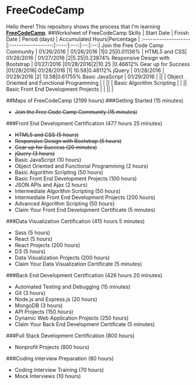 # FreeCodeCamp

Hello there! This repository shows the process that I'm learning [**FreeCodeCamp**](http://www.freecodecamp.com/).
##Worksheet of FreeCodeCamp
Skills        | Start Date           | Finish Date    | Period (days) | Accumulated Hours|Percentage |
:--------------------|:------------------:|:----:|:---:|:--:|:--:|
Join the Free Code Camp Community | 01/26/2016  | 01/26/2016   |1|0.25|0.01136% |
HTML5 and CSS| 01/26/2016  | 01/27/2016   |2|5.25|0.23874%
Responsive Design with Bootstrap      |  01/27/2016 |01/28/2016|2|10.25 |0.46612%
Gear up for Success       |01/28/2016|  01/28/2016  |1| 10.58|0.48112%
jQuery     |  01/28/2016 | 01/29/2016   |2| 13.58|0.61755%
 Basic JavaScript       |  01/29/2016 |    || |
Object Oriented and Functional Programming       |   |    || |
Basic Algorithm Scripting       |   |    ||
Basic Front End Development Projects       |   |    || |

##Maps of FreeCodeCamp (2199 hours)
###Getting Started (15 minutes)
* <del>Join the Free Code Camp Community (15 minutes)</del>

###Front End Development Certification (477 hours 25 minutes)
* <del>HTML5 and CSS (5 hours)</del>
* <del>Responsive Design with Bootstrap (5 hours)</del>
* <del>Gear up for Success (20 minutes)</del>
* <del>jQuery (3 hours)</del>
* Basic JavaScript (10 hours)
* Object Oriented and Functional Programming (2 hours)
* Basic Algorithm Scripting (50 hours)
* Basic Front End Development Projects (100 hours)
* JSON APIs and Ajax (2 hours)
* Intermediate Algorithm Scripting (50 hours)
* Intermediate Front End Development Projects (200 hours)
* Advanced Algorithm Scripting (50 hours)
* Claim Your Front End Development Certificate (5 minutes)

###Data Visualization Certification (415 hours 5 minutes)
* Sass (5 hours)
* React (5 hours)
* React Projects (200 hours)
* D3 (5 hours)
* Data Visualization Projects (200 hours)
* Claim Your Data Visualization Certificate (5 minutes)

###Back End Development Certification (426 hours 20 minutes)
* Automated Testing and Debugging (15 minutes)
* Git (3 hours)
* Node.js and Express.js (20 hours)
* MongoDB (3 hours)
* API Projects (150 hours)
* Dynamic Web Application Projects (250 hours)
* Claim Your Back End Development Certificate (5 minutes)

###Full Stack Development Certification (800 hours)
* Nonprofit Projects (800 hours)

###Coding Interview Preparation (80 hours)
* Coding Interview Training (70 hours)
* Mock Interviews (10 hours)

